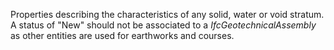 Properties describing the characteristics of any solid, water or void stratum. A status of "New" should not be associated to a _IfcGeotechnicalAssembly_ as other entities are used for earthworks and courses.

<!-- end of short definition -->

